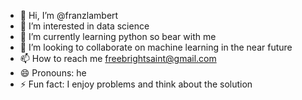 - 👋 Hi, I’m @franzlambert
- 👀 I’m interested in data science
- 🌱 I’m currently learning python so bear with me
- 💞️ I’m looking to collaborate on machine learning in the near future
- 📫 How to reach me freebrightsaint@gmail.com
- 😄 Pronouns: he 
- ⚡ Fun fact: I enjoy problems and think about the solution

<!---
franzlambert/franzlambert is a ✨ special ✨ repository because its `README.md` (this file) appears on your GitHub profile.
You can click the Preview link to take a look at your changes.
--->

